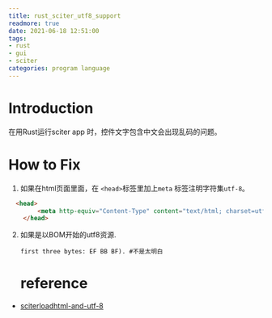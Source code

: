 ```yaml
---
title: rust_sciter_utf8_support
readmore: true
date: 2021-06-18 12:51:00
tags: 
- rust
- gui
- sciter
categories: program language
---
```


# Introduction

在用Rust运行sciter app 时，控件文字包含中文会出现乱码的问题。



 

# How to Fix

 

1. 如果在html页面里面，在 `<head>`标签里加上`meta` 标签注明字符集`utf-8`。

```html
  <head>
        <meta http-equiv="Content-Type" content="text/html; charset=utf-8"/>
    </head>
```

2. 如果是以BOM开始的utf8资源.

   ```
   first three bytes: EF BB BF). #不是太明白
   ```

   # reference

- [sciterloadhtml-and-utf-8](https://sciter.com/forums/topic/sciterloadhtml-and-utf-8/)

